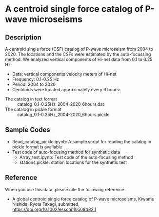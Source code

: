 # A centroid single force catalog of P-wave microseisms

## Description
A centroid single force (CSF) catalog of P-wave microseism from 2004 to 2020. The locations and the CSFs were estimated by the auto-focussing method. We analyzed vertical components of Hi-net data from 0.1 to 0.25 Hz.

* Data: vertical components velocity meters of Hi-net 
* Frequency: 0.1-0.25 Hz
* Period: 2004 to 2020
* Centdoids were located approximately every 6 hours:

<dl>
  <dt> The catalog in text format</dt><dd>catalog_0.1-0.25Hz_2004-2020_6hours.dat</dd>
  <dt> The catalog in pickle format</dt><dd>catalog_0.1-0.25Hz_2004-2020_6hours.pickle</dd>
</dl>

## Sample Codes

* Read_catalog_pickle.ipynb:  A sample script for reading the catalog in pickle format is available
* Test code of auto-focusing method for synthetic data
  * Array_test.ipynb: Test code of the auto-focusing method
  * stations.pickle: station locations for the synthetic test

## Reference
When you use this data, please cite the following reference.

* A global centroid single force catalog of P-wave microseisms, Kiwamu Nishida, Ryota Takagi, submitted, https://doi.org/10.1002/essoar.10508482.1
